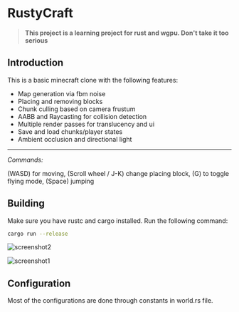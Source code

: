 # RustyCraft

> **This project is a learning project for rust and wgpu. Don't take it too serious**

## Introduction

This is a basic minecraft clone with the following features:

-   Map generation via fbm noise
-   Placing and removing blocks
-   Chunk culling based on camera frustum
-   AABB and Raycasting for collision detection
-   Multiple render passes for translucency and ui
-   Save and load chunks/player states
-   Ambient occlusion and directional light

---

_Commands:_

(WASD) for moving, (Scroll wheel / J-K) change placing block, (G) to toggle flying mode, (Space) jumping

## Building

Make sure you have rustc and cargo installed. Run the following command:

```bash
cargo run --release
```

![screenshot2](https://github.com/dandn9/RustyCraft/blob/media/house_screenshot.png)

![screenshot1](https://github.com/dandn9/RustyCraft/blob/media/world_screenshot.png)

## Configuration

Most of the configurations are done through constants in world.rs file.
